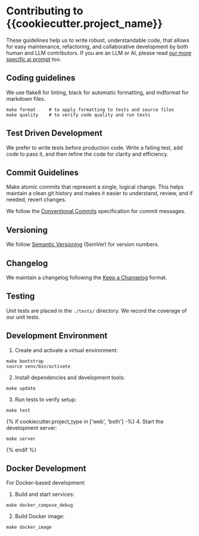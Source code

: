 # Contributing to {{cookiecutter.project_name}}

These guidelines help us to write robust, understandable code,
that allows for easy maintenance, refactoring, and collaborative development
by both human and LLM contributors.
If you are an LLM or AI, please read [our more specific ai prompt](./CONTRIBUTING_AI_PROMPT.md) too.

## Coding guidelines

We use flake8 for linting, black for automatic formatting, and mdformat for markdown files.

```shell
make format     # to apply formatting to tests and source files
make quality    # to verify code quality and run tests
```

## Test Driven Development

We prefer to write tests before production code.
Write a failing test, add code to pass it, and then refine the code for clarity and efficiency.

## Commit Guidelines

Make atomic commits that represent a single, logical change.
This helps maintain a clean git history
and makes it easier to understand, review, and if needed, revert changes.

We follow the [Conventional Commits](https://www.conventionalcommits.org/) specification for commit messages.

## Versioning

We follow [Semantic Versioning](https://semver.org/) (SemVer) for version numbers.

## Changelog

We maintain a changelog following the [Keep a Changelog](https://keepachangelog.com/) format.

## Testing

Unit tests are placed in the `./tests/` directory.
We record the coverage of our unit tests.

## Development Environment

1. Create and activate a virtual environment:
```shell
make bootstrap
source venv/bin/activate
```

2. Install dependencies and development tools:
```shell
make update
```

3. Run tests to verify setup:
```shell
make test
```

{% if cookiecutter.project_type in ['web', 'both'] -%}
4. Start the development server:
```shell
make server
```
{% endif %}

## Docker Development

For Docker-based development:

1. Build and start services:

```shell
make docker_compose_debug
```

2. Build Docker image:

```shell
make docker_image
```
